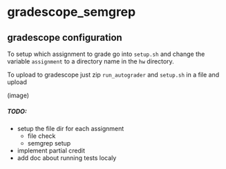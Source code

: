 # gradescope_semgrep

## gradescope configuration
To setup which assignment to grade go into `setup.sh` and change the
variable `assignment` to a directory name in the `hw` directory.

To upload to gradescope just zip `run_autograder` and `setup.sh` in a file and
upload

(image)

##### TODO:
* setup the file dir for each assignment
    * file check
    * semgrep setup
* implement partial credit
* add doc about running tests localy